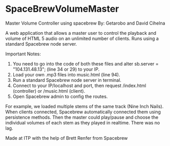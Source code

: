 # SpaceBrewVolumeMaster
Master Volume Controller using spacebrew
By: Getarobo and David Cihelna

A web application that allows a master user to control the playback and volume of HTML 5 audio on an unlimited number of clients. Runs using a standard Spacebrew node server.

Important Notes: 
1. You need to go into the code of both these files and alter sb.server = "104.131.48.13"; (line 34 or 29) to your IP. 
2. Load your own .mp3 files into music.html (line 94). 
3. Run a standard Spacebrew node server in terminal.
4. Connect to your IP/localhost and port, then request /index.html (controller) or /music.html (client).
5. Open Spacebrew admin to config the routes.

For example, we loaded multiple stems of the same track (Nine Inch Nails). When clients connected, Spacebrew automatically connected them using persistence methods. Then the master could play/pause and choose the individual volumes of each stem as they played in realtime. There was no lag.


Made at ITP with the help of Brett Renfer from Spacebrew
